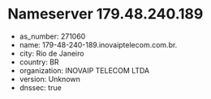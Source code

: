 # Nameserver 179.48.240.189

* as_number: 271060
* name: 179-48-240-189.inovaiptelecom.com.br.
* city: Rio de Janeiro
* country: BR
* organization: INOVAIP TELECOM LTDA
* version: Unknown
* dnssec: true
